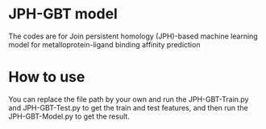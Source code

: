 # JPH-GBT model
The codes are for Join persistent homology (JPH)-based machine learning model for metalloprotein-ligand binding affinity prediction

# How to use 
You can replace the file path by your own and run the JPH-GBT-Train.py and JPH-GBT-Test.py to get the train and test features, and then run the JPH-GBT-Model.py to get the result.
